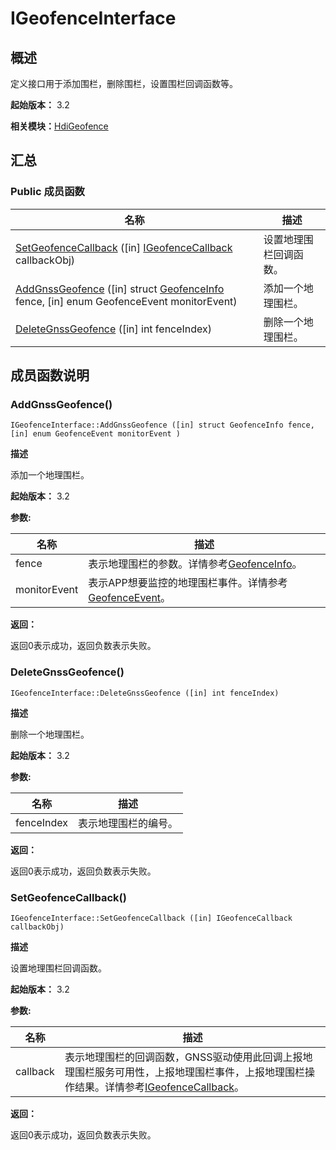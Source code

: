 # IGeofenceInterface


## 概述

定义接口用于添加围栏，删除围栏，设置围栏回调函数等。

**起始版本：** 3.2

**相关模块：**[HdiGeofence](_hdi_geofence.md)


## 汇总


### Public 成员函数

| 名称 | 描述 | 
| -------- | -------- |
| [SetGeofenceCallback](#setgeofencecallback) ([in] [IGeofenceCallback](interface_i_geofence_callback.md) callbackObj) | 设置地理围栏回调函数。 | 
| [AddGnssGeofence](#addgnssgeofence) ([in] struct [GeofenceInfo](_geofence_info.md) fence, [in] enum GeofenceEvent monitorEvent) | 添加一个地理围栏。 | 
| [DeleteGnssGeofence](#deletegnssgeofence) ([in] int fenceIndex) | 删除一个地理围栏。 | 


## 成员函数说明


### AddGnssGeofence()

```
IGeofenceInterface::AddGnssGeofence ([in] struct GeofenceInfo fence, [in] enum GeofenceEvent monitorEvent )
```

**描述**


添加一个地理围栏。

**起始版本：** 3.2

**参数:**

| 名称 | 描述 | 
| -------- | -------- |
| fence | 表示地理围栏的参数。详情参考[GeofenceInfo](_geofence_info.md)。 | 
| monitorEvent | 表示APP想要监控的地理围栏事件。详情参考[GeofenceEvent](_hdi_geofence.md#geofenceevent)。 | 

**返回：**

返回0表示成功，返回负数表示失败。


### DeleteGnssGeofence()

```
IGeofenceInterface::DeleteGnssGeofence ([in] int fenceIndex)
```

**描述**


删除一个地理围栏。

**起始版本：** 3.2

**参数:**

| 名称 | 描述 | 
| -------- | -------- |
| fenceIndex | 表示地理围栏的编号。 | 

**返回：**

返回0表示成功，返回负数表示失败。


### SetGeofenceCallback()

```
IGeofenceInterface::SetGeofenceCallback ([in] IGeofenceCallback callbackObj)
```

**描述**


设置地理围栏回调函数。

**起始版本：** 3.2

**参数:**

| 名称 | 描述 | 
| -------- | -------- |
| callback | 表示地理围栏的回调函数，GNSS驱动使用此回调上报地理围栏服务可用性，上报地理围栏事件，上报地理围栏操作结果。详情参考[IGeofenceCallback](interface_i_geofence_callback.md)。 | 

**返回：**

返回0表示成功，返回负数表示失败。
